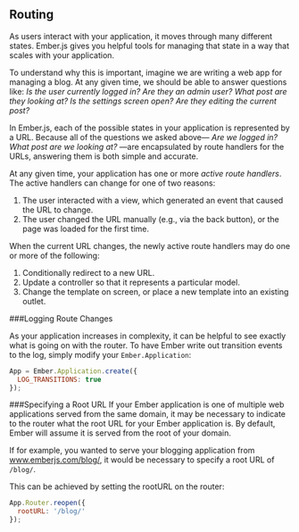 ## Routing

As users interact with your application, it moves through many
different states. Ember.js gives you helpful tools for managing
that state in a way that scales with your application.

To understand why this is important, imagine we are writing a web app
for managing a blog. At any given time, we should be able to answer
questions like: _Is the user currently logged in? Are they an admin
user? What post are they looking at? Is the settings screen open?  Are
they editing the current post?_

In Ember.js, each of the possible states in your application is
represented by a URL. Because all of the questions we asked above—
_Are we logged in?  What post are we looking at?_ —are encapsulated by
route handlers for the URLs, answering them is both simple and accurate.

At any given time, your application has one or more _active route
handlers_. The active handlers can change for one of two reasons:

1. The user interacted with a view, which generated an event that caused
   the URL to change.
2. The user changed the URL manually (e.g., via the back button), or the
   page was loaded for the first time.

When the current URL changes, the newly active route handlers may do one
or more of the following:

1. Conditionally redirect to a new URL.
2. Update a controller so that it represents a particular model.
3. Change the template on screen, or place a new template into an
   existing outlet.

###Logging Route Changes

As your application increases in complexity, it can be helpful to see exactly what is going on with the router. To have Ember write out transition events to the log, simply modify your `Ember.Application`:

```javascript
App = Ember.Application.create({
  LOG_TRANSITIONS: true
});
```

###Specifying a Root URL
If your Ember application is one of multiple web applications served from the same domain, it may be necessary to indicate to the router what the root URL for your Ember application is. By default, Ember will assume it is served from the root of your domain.

If for example, you wanted to serve your blogging application from www.emberjs.com/blog/, it would be necessary to specify a root URL of `/blog/`.

This can be achieved by setting the rootURL on the router:

```js
App.Router.reopen({
  rootURL: '/blog/'
});
```
